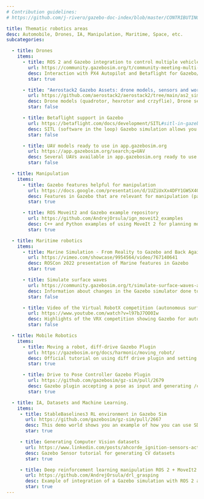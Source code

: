 ```yaml
---
# Contribution guidelines:
# https://github.com/j-rivero/gazebo-doc-index/blob/master/CONTRIBUTING.md

title: Thematic robotics areas
desc: Automobile, Drones, IA, Manipulation, Maritime, Space, etc.
subcategories:

  - title: Drones
    items:
      - title: ROS 2 and Gazebo integration to control multiple vehicles
        url: https://community.gazebosim.org/t/community-meeting-multi-vehicle-simulation-with-ros-2-and-gazebo/2073
        desc: Interaction with PX4 Autopilot and Betaflight for Gazebo/ROS 2 simulations
        star: true

      - title: "Aerostack2 Gazebo Assets: drone models, sensors and worlds"
        url: https://github.com/aerostack2/aerostack2/tree/main/as2_simulation_assets/as2_ign_gazebo_assets#world-models
        desc: Drone models (quadrotor, hexrotor and crzyflie), Drone sensors and Worlds from the Areostack2
        star: false

      - title: Betaflight support in Gazebo
        url: https://betaflight.com/docs/development/SITL#sitl-in-gazebo
        desc: SITL (software in the loop) Gazebo simulation allows you to run Betaflight without any hardware
        star: false

      - title: UAV models ready to use in app.gazebosim.org
        url: https://app.gazebosim.org/search;q=UAV
        desc: Several UAVs available in app.gazebosim.org ready to use
        star: false

  - title: Manipulation
    items:
      - title: Gazebo features helpful for manipulation
        url: https://docs.google.com/presentation/d/1UZiUxXx4DFY1GWSX4QJ4i8enxv67agXNuEbr4t4tBJM/edit#slide=id.g2110547bca0_1_27
        desc: Features in Gazebo that are relevant for manipulation (pages 44-47 form the ICRA 23 slides)
        star: true

      - title: ROS Moveit2 and Gazebo example repository
        url: https://github.com/AndrejOrsula/ign_moveit2_examples
        desc: C++ and Python examples of using MoveIt 2 for planning motions that are executed inside Gazebo simulation environment
        star: true

  - title: Maritime robotics
    items:
      - title: Marine Simulation - From Reality to Gazebo and Back Again
        url: https://vimeo.com/showcase/9954564/video/767140641
        desc: ROSCon 2022 presentation of Marine features in Gazebo
        star: true

      - title: Simulate surface waves
        url: https://community.gazebosim.org/t/simulate-surface-waves-and-marine-vehicle-dynamics/1268
        desc: Information about changes in the Gazebo simulator done to support better waves simulation
        star: false

      - title: Video of the Virtual RobotX competition (autonomous surface vehicales)
        url: https://www.youtube.com/watch?v=l97bJ7OO0Iw
        desc: Highlights of the VRX competition showing Gazebo for autonomous surface vehicles
        star: false

  - title: Mobile Robotics
    items:
      - title: Moving a robot, diff-drive Gazebo Plugin
        url: https://gazebosim.org/docs/harmonic/moving_robot/
        desc: Official tutorial on using diff drive plugin and setting up the keyboard control
        star: true

      - title: Drive to Pose Controller Gazebo Plugin
        url: https://github.com/gazebosim/gz-sim/pull/2679
        desc: Gazebo plugin accepting a pose as input and generating /cmd_vel commands toward the goal
        star: true

  - title: IA, Datasets and Machine Learning.
    items:
     - title: StableBaselines3 RL environment in Gazebo Sim
       url: https://github.com/gazebosim/gz-sim/pull/2667
       desc: This demo world shows you an example of how you can use SDFormat, Stable Baselines 3 and Gazebo to perform RL with python
       star: true

     - title: Generating Computer Vision datasets
       url: https://www.linkedin.com/posts/ahcorde_ignition-sensors-activity-7076878705511325697-705o/
       desc: Gazebo Sensor tutorial for generating CV datasets
       star: true

     - title: Deep reinforcement learning manipulation ROS 2 + MoveIt2 + Gazebo + OpenAI Gym
       url: https://github.com/AndrejOrsula/drl_grasping
       desc: Example of integration of a Gazebo simulation with ROS 2 and OpenAI using grasping
       star: true
---
```

